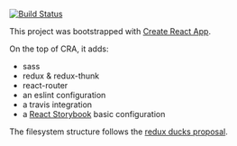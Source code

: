 [![Build Status](https://api.travis-ci.org/repositories/gvaldambrini/react-simple-boilerplate.svg)](https://travis-ci.org/gvaldambrini/react-simple-boilerplate)

This project was bootstrapped with [Create React App](https://github.com/facebookincubator/create-react-app).

On the top of CRA, it adds:
 - sass
 - redux & redux-thunk
 - react-router
 - an eslint configuration
 - a travis integration
 - a [React Storybook](https://getstorybook.io/docs) basic configuration

The filesystem structure follows the [redux ducks proposal](https://github.com/erikras/ducks-modular-redux).
